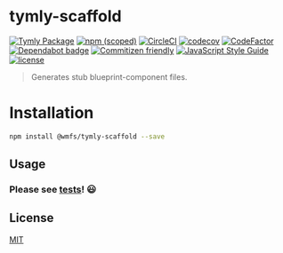 # tymly-scaffold

[![Tymly Package](https://img.shields.io/badge/tymly-package-blue.svg)](https://tymly.io/)
[![npm (scoped)](https://img.shields.io/npm/v/@wmfs/tymly-scaffold.svg)](https://www.npmjs.com/package/@wmfs/tymly-scaffold)
[![CircleCI](https://circleci.com/gh/wmfs/tymly-scaffold.svg?style=svg)](https://circleci.com/gh/wmfs/tymly-scaffold)
[![codecov](https://codecov.io/gh/wmfs/tymly-scaffold/branch/master/graph/badge.svg)](https://codecov.io/gh/wmfs/tymly-scaffold)
[![CodeFactor](https://www.codefactor.io/repository/github/wmfs/tymly-scaffold/badge)](https://www.codefactor.io/repository/github/wmfs/tymly-scaffold)
[![Dependabot badge](https://img.shields.io/badge/Dependabot-active-brightgreen.svg)](https://dependabot.com/)
[![Commitizen friendly](https://img.shields.io/badge/commitizen-friendly-brightgreen.svg)](http://commitizen.github.io/cz-cli/)
[![JavaScript Style Guide](https://img.shields.io/badge/code_style-standard-brightgreen.svg)](https://standardjs.com)
[![license](https://img.shields.io/github/license/mashape/apistatus.svg)](https://github.com/wmfs/tymly-scaffold/blob/master/README.md)

> Generates stub blueprint-component files.

# Installation

``` bash
npm install @wmfs/tymly-scaffold --save
```

## <a name="Usage"></a> Usage

### Please see [tests](https://github.com/wmfs/tymly-scaffold/blob/master/test/scaffold-spec.js)! :smiley:

## <a name='license'></a>License
[MIT](https://github.com/wmfs/tymly-gatherer/blob/master/LICENSE)
